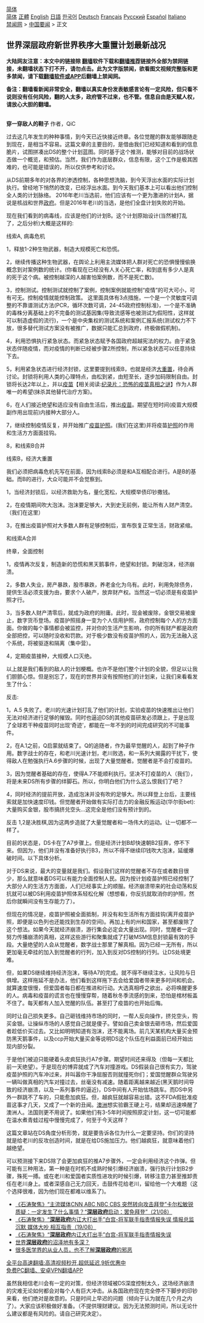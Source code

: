  <!-- 面包屑导航 --> <div class="breadcrumb"><!-- GTranslate: https://gtranslate.io/ -->  <div class="switcher notranslate">  <div class="selected">  <a href="#" onclick="return false;"> 简体</a>  </div>  <div class="option">  <a href="https://www.bannedbook.org" onclick="doGTranslate('zh-CN|zh-CN');jQuery('div.switcher div.selected a').html(jQuery(this).html());return false;" title="简体中文" class="nturl selected"> 简体</a>  <a href="https://www.bannedbook.org/zh-tw/" onclick="doGTranslate('zh-CN|zh-TW');jQuery('div.switcher div.selected a').html(jQuery(this).html());return false;" title="繁體中文" class="nturl"> 正體</a>  <a href="https://www.bannedbook.org/en/" onclick="doGTranslate('zh-CN|en');jQuery('div.switcher div.selected a').html(jQuery(this).html());return false;" title="English" class="nturl"> English</a>  <a href="https://www.bannedbook.org/ja/" onclick="doGTranslate('zh-CN|ja');jQuery('div.switcher div.selected a').html(jQuery(this).html());return false;" title="日本語" class="nturl"> 日語</a>  <a href="https://www.bannedbook.org/ko/" onclick="doGTranslate('zh-CN|ko');jQuery('div.switcher div.selected a').html(jQuery(this).html());return false;" title="한국어" class="nturl"> 한국어</a>  <a href="https://www.bannedbook.org/de/" onclick="doGTranslate('zh-CN|de');jQuery('div.switcher div.selected a').html(jQuery(this).html());return false;" title="Deutsch" class="nturl"> Deutsch</a>  <a href="https://www.bannedbook.org/fr/" onclick="doGTranslate('zh-CN|fr');jQuery('div.switcher div.selected a').html(jQuery(this).html());return false;" title="Français" class="nturl"> Français</a>  <a href="https://www.bannedbook.org/ru/" onclick="doGTranslate('zh-CN|ru');jQuery('div.switcher div.selected a').html(jQuery(this).html());return false;" title="Русский" class="nturl"> Русский</a>  <a href="https://www.bannedbook.org/es/" onclick="doGTranslate('zh-CN|es');jQuery('div.switcher div.selected a').html(jQuery(this).html());return false;" title="Español" class="nturl"> Español</a>  <a href="https://www.bannedbook.org/it/" onclick="doGTranslate('zh-CN|it');jQuery('div.switcher div.selected a').html(jQuery(this).html());return false;" title="Italiano" class="nturl"> Italiano</a>  </div>  </div>      <div class='breadcrumb-sub'><!-- Breadcrumb NavXT 6.3.0 --> <a href="https://www.bannedbook.org/" class="home">禁闻网</a> &gt; <a href="https://www.bannedbook.org/bnews/headline/" class="category">中国要闻</a> &gt; 正文</div></div><h2>世界深层政府新世界秩序大重置计划最新战况</h2> <p class="notice"><b>大陆网友注意：本文中的链接除 <a href="https://github.com/bannedbook/fanqiang" >翻墙</a>软件下载和<a href="https://github.com/killgcd/justmysocks/blob/master/README.md">翻墙推荐</a>链接外全部为禁网链接，未翻墙状态下打不开，请勿点击。此为文字版禁闻，欲看图文视频完整版和更多禁闻，请下载<a href="https://github.com/bannedbook/fanqiang">翻墙软件或APP</a>后翻墙上禁闻网。</p><p>备注：翻墙看新闻非常安全，翻墙以真实身份发表敏感言论有一定风险，但只看不说则没有任何风险，翻的人太多，政府管不过来，也不管。信息自由是天赋人权，请放心大胆的翻墙。</b></p>  <div class="entry"> <p><br /> <strong>穿一穿敌人的鞋子</strong> 作者，QiC</p> <p>过去这几年发生的种种事情，到今天已近快接近终章。各位觉醒的群友能够跟随走到现在，是相当不容易。这篇文章的主要目的，是借由我们已经知道和看到的信息脆片，试图拼凑出DS的整个计划蓝图。同时基于这个推测，能够对目前的战场状态做一个概览，和预估。当然，我们作为底层群众，信息有限，这个工作是极其困难的，也可能是错误的，所以仅供参考和讨论。</p> <p>从DS前期多年的对各界的渗透控制，各种思想洗脑，到今天浮出水面的实际计划执行。曾经地下悄然的改变，已经浮出水面。到今天我们基本上可以看出他们控制全人类的计划脉络。 2016年老川当选前，他们应该有一个更为激进的计划A，据说是核战和世界<a href="https://www.bannedbook.org/bnews/tag/%e6%94%bf%e5%ba%9c/" class="st_tag internal_tag" rel="tag" title="标签 政府 下的日志">政府</a>。但是2016年老川的当选，是他们全盘计划失败的开始。</p> <p>现在我们看到的病毒线，应该是他们的计划B。这个计划原始设计(当然被打乱了，之后分析)大概是这样的:</p> <p>线索A, 病毒危机</p> <p>1，释放1-2种生物武器，制造大规模死亡和恐慌。</p> <p>2，继续传播这种生物武器，在舆论上利用主流媒体把人群对死亡的恐惧慢慢偷换概念到对案例数的统计。(你看现在已经没有人关心死亡率，和到底有多少人是真的死于这个病。被控制越深的人越害怕案例数，而不是死亡数)。</p> <p>3，控制测试。控制测试就控制了案例，控制案例就能控制“疫情”的可大可小，可有可无。控制疫情就能控制政策。 这里面具体有3点措施，一个是一个灵敏度可调整的不靠谱测试方法(PCR，循环次数可调，24-45政府控制标准)，一个是不准确的毒株分离基础上的不完备的测试基因集(导致流感等也被测试为假阳性，这样就可以制造虚假的流行)，一个是中央集权的测试系统和案例汇报系统(测试权力不下放，很多替代测试方案没有被推广，数据只能汇总到政府，终极做假机制)。</p> <p>4，利用恐惧执行紧急状态。而紧急状态赋予各国政府超越宪法的权力。由于紧急状态伴随疫情，而对疫情的判断已经被步骤2所控制，所以紧急状态可以任意持续下去。</p> <p>5，利用紧急状态进行经济封锁，这里要提到线索B，也就是经济<a href="https://www.bannedbook.org/bnews/tag/%e5%a4%a7%e9%87%8d%e7%bd%ae/" class="st_tag internal_tag" rel="tag" title="标签 大重置 下的日志">大重置</a>，待会再讨论。封锁将利用人类的心理特点，由松到紧，由短至长，逐步加码限制自由。封锁将长达2年以上，并以<span class='wp_keywordlink'><a href="https://www.bannedbook.org/bnews/tculture/20160630/551027.html" title="疫苗" target="_blank">疫苗</a></span>【相关阅读:<a href='https://www.bannedbook.org/bnews/topimagenews/20180408/925060.html' target='_blank'>纪录片：恐怖的疫苗真相之谜</a>】作为人群唯一的希望(抹杀其他替代治疗方案)。</p>  <p>6，在人们接近绝望和适应没有自由生活后，推出<a href="https://www.bannedbook.org/bnews/tag/%e7%96%ab%e8%8b%97/" class="st_tag internal_tag" rel="tag" title="标签 疫苗 下的日志">疫苗</a>。期望在短时间(疫苗大规模副作用出现前)内接种大部分人。</p> <p>7，继续控制疫情反复，并开始推广<a href="https://www.bannedbook.org/bnews/tag/%e7%96%ab%e8%8b%97%e6%8a%a4%e7%85%a7/" class="st_tag internal_tag" rel="tag" title="标签 疫苗护照 下的日志">疫苗护照</a>。(我们在这里)并将疫苗<a href="https://www.bannedbook.org/bnews/tag/%E6%8A%A4%E7%85%A7/" class="st_tag internal_tag" rel="tag" title="标签 护照 下的日志">护照</a>的作用和生活方方面面挂钩。</p> <p>8，和线索B合并</p> <p>线索B，经济大重置</p> <p>我们必须把病毒危机先写在前面，因为线索B必须是和A互相配合进行。A是B的基础。而B的进行，大众可能并不会觉察到。</p> <p>1，当经济封锁后，以经济救助为名，量化宽松，大规模举债印钞撒钱。</p> <p>2，在疫情期间吹大泡沫。泡沫要足够大，大到史无前例，能让所有人财产清空。（我们在这里）</p> <p>3，在推出疫苗护照对大多数人群有足够控制后，宣布恢复正常生活，财政紧缩。</p> <p>和线索A合并</p> <p>终章，全面控制</p>  <p>1，疫情再次反复，制造新的恐慌和黑天鹅事件，绝望和封锁。刺破泡沫，经济崩溃。</p> <p>2，多数人失业，房产暴跌，股市暴跌，养老金化为乌有。此时，利用免除债务，提供生活必须支援为由，要求个人破产，放弃财产权。当然这一切必须是有疫苗护照才行。</p> <p>3，当多数人财产清零后，就成为政府的附庸。此时，现金被废除，金银交易被废止，数字货币登场。疫苗护照摇身一变为个人信用护照，政府控制每个人的方方面面。你做的每个事情都会被监控，并对你的生活产生影响，你的所有财产都是政府全部把控，可以随时没收和罚款。对于极少数没有疫苗护照的人，因为无法融入这个系统，将被驱逐和隔离（集中营）。</p> <p>4，定期疫苗接种，大规模人口灭绝。</p> <p>以上就是我们看到的敌人的计划梗概。也许不是他们整个计划的全貌，但足以让我们胆颤心惊。但是别忘了，现在的世界并没有按照他们的计划来，让我们来看看发生了什么：</p> <p>反击:</p> <p>1，A.5 失败了。老川的光速计划打乱了他们的计划，实验疫苗的快速推出让他们无法对经济进行足够的摧毁。同时也逼迫DS的其他疫苗研发必须跟上，于是出现了全球若干种疫苗同时出现‘奇迹’，都能在一年不到的时间完成研究的不可能事件。</p> <p>2，在A.1之前，Q启蒙就结束了。Q的追随者，作为最早觉醒的人，起到了种子作用。数字战士的存在，和老川光速计划，老川败选，和一系列大揭露的干扰下，使得敌人在勉强执行A.6步骤的时候，出现了大量觉醒者。觉醒者是不会打疫苗的。</p> <p>3，因为觉醒者基础的存在，使得A.7不能顺利执行。坚决不打疫苗的人（我们），将是未来DS所有步骤的绊脚石。所以，你明白他们为什么这么恨我们了吧？</p> <p>4，同时经济的提前开放，造成泡沫并没有吹的足够大。所以拜登上台后，主要线索就是加快速度印钱。但觉醒者开始做有实际打击力的金融反叛运动(华尔街bet):大量购买金银，股市搞挤兑空头&#8230;这完全是他们没有预计到的。</p>  <p>反击 1,2是决胜棋,因为这两步造就了大量觉醒者和一场伟大的运动。让一切都不一样了。</p> <p>目前的状态是，DS卡在了A7步骤上。但是经济计划B却快速朝B2狂奔，停不下来。但因为，他们并没有准备好执行B3，所以不得不继续印钱吹大泡沫，延缓爆破时间。以下具体分析。</p> <p>对于DS来说，最大的变量就是我们。假设我们这样的觉醒者不存在或者数目很少，那么就意味着DS可以有能力全面控制人民。因为按计划疫苗护照已经控制了大部分人的生活方方面面，人们已经事实上的顺服。经济崩溃带来的社会动荡和反抗就可以被DS利用疫苗护照体系轻松化解（想想看，你反抗就取消你的护照，然后你就瞬间没有生存能力了）。</p> <p>但现在的情况是，疫苗护照被全面抵制，并没有和生活所有方面挂钩(离开疫苗护照，即便是以色列也还能找到生存的空间)。再加上有的州和国家，甚至都废除了这个想法。如果今天就经济崩溃，游行集会必定会大量出现。同时，觉醒者一定会努力传播崩溃的真相，这样这些游行和聚集就成了打破MSM信息封锁最有效的手段。大量绝望的人会从觉醒者，数字战士那里了解真相。因为已经一无所有，所以更加毫无牵挂的加入到觉醒者的行列，加入到反对DS控制的行列。让DS处境更难。</p> <p>但，如果DS继续维持经济泡沫，等待A7的完成。就不得不继续注水，让风险与日俱增。这样拖延不是办法，他们看到这样拖下去会给爱国者带来更多时间和机会。就算速度很慢，但爱国者每日都在推进和行动。大选真相呼之欲出，必将唤醒更多的人。病毒和疫苗的谎言也在慢慢穿帮，随着秋冬季流感的到来，恐怕是棺材板盖不住了。每天都有人加入觉醒的队伍。甚至打了疫苗的也开始后悔。</p> <p>同时让自己损失更多。自己砸钱维持市场的同时，一帮人反向操作，挤兑空头，购买金银。让操纵市场的人感觉自己就是傻子。譬如自己卖金银去砸市场，然后爱国者趁低价买过去。又比如明明知道有泡沫，还不能离场。前几天某机构大量买金预防黑天鹅事件，以及ccp开始大量买金等说明DS这个队伍在利益面前已经开始出现内部分裂。</p> <p>于是他们被迫只能硬着头皮疯狂执行A7步骤。期望时间还来得及（但每一天都比前一天绝望）。于是现在的博弈就成了汽车对撞游戏。DS假装自己很有实力，驾驶疫苗护照的汽车冲过来，并叫嚣你干净屈服否则就撞死你们；爱国觉醒群众驾驶另一辆叫做真相的汽车对撞过去，丝毫没有减速。随着距离越来越近(黑天鹅时间导致的经济崩溃，以及一系列事件的逼近)，DS中间有人开始怯场跳车。而DS中另外一群跳不了车的，只能愈加疯狂。但，越疯狂就越容易出错。这不FDA假批准疫苗这事才几天，又成了一个新的丑闻。<a href="https://www.bannedbook.org/bnews/tag/%e6%be%b3%e6%b4%b2/" class="st_tag internal_tag" rel="tag" title="标签 澳洲 下的日志">澳洲</a>想实验霸王硬上弓，结果却迅速唤醒了澳洲人。法国则更不用说了。如果他们有3-5年时间按照原定计划，这一切可能都在温水煮青蛙过程中慢慢完成了，何至于今天这样？</p> <p>这篇文章站在DS角度分析形势，就是要告诉各位为什么一定要坚持。你们的坚持就是给老川的反攻创造时间，就是在给DS施加压力。他们越疯狂，就意味着他们越绝望。</p> <p>可以预测接下来DS除了会更加疯狂的推A7步骤外，一定会利用经济这个炸弹。但可能有三种用法，第一种是在时机不成熟时候引爆经济崩溃，强行执行计划B2步骤，殊死一搏。或在老川和爱国者实质性进攻的时候引爆，转移注意力甚至推卸责任在老川身上。或者深感自己无力回天，击鼓传花给老川，留给他一个大难题（这个选择很难，因为他们现在都难以维系了)。</p> <ul class='op-related-articles' title='相关阅读'> <li><a href='https://www.bannedbook.org/bnews/bannedvideo/20210822/1611007.html' target='_blank'>《石涛聚焦》“主流媒体CNN ABC NBC CBS 突然转向攻击拜登”卡尔松敏锐质疑：一定发生了什么事情？“<b>深层政府</b>启动：罢免拜登”（21/08）</a></li> <li><a href='https://www.bannedbook.org/bnews/bannedvideo/20210821/1610194.html' target='_blank'>《石涛聚焦》“<b>深层政府</b>内讧大打出手”白宫-将军联手指责情报失误 情报总监沉默 媒体大吵 相互指责（19/08）</a></li> <li><a href='https://www.bannedbook.org/bnews/bannedvideo/20210820/1609675.html' target='_blank'>《石涛聚焦》“<b>深层政府</b>内讧大打出手”白宫-将军联手指责情报失误</a></li> <li><a href='https://www.bannedbook.org/bnews/comments/20210813/1605610.html' target='_blank'>世界<b>深层政府</b>的沼泽地有多深？</a></li> <li><a href='https://www.bannedbook.org/bnews/worldnews/usa/20210809/1603089.html' target='_blank'>很多医学界的从业人员，也不了解<b>深层政府</b>的邪恶</a></li> </ul> <p class="texttj"> <a href="https://github.com/bannedbook/fanqiang/wiki/V2ray%E6%9C%BA%E5%9C%BA" target="_blank">全平台高速翻墙:高清视频秒开,超低延迟,9折优惠中</a><br/> <a href="https://github.com/bannedbook/fanqiang/wiki/%E7%A6%81%E9%97%BB%E7%BD%91%E5%AE%89%E5%8D%93%E7%BF%BB%E5%A2%99%E6%96%B0%E9%97%BBAPP" target="_blank">免费PC翻墙、安卓VPN翻墙APP</a></p> <p>虽然我相信老川会有一定的对策，但经济领域被DS深度控制太久，这场经济崩溃的灾难无论如何都会对每个人有巨大冲击。从各国政府现在完全停不下脚步的印钞来看，他们绝对是故意的。只是时间上早迟的问题（倾向于认为就在几个月之内了）。大家应该积极做好准备。（不提供理财建议。因为无法预测时间，所以无论什么建议都是有风险的。请自己研究决定）。</p><a name='sharetosocial'></a>  <div style="margin-bottom:5px;padding-bottom:5px;clear:both"> <div id="archive-pix-1" class="banner-ads"> <!-- AuctionX Display platform tag START --> <div id="26318x728x90x621x_ADSLOT2" clicktrack="%%CLICK_URL_ESC%%"></div> <!-- AuctionX Display platform tag END --> </div> <div id="archive-pix-2" class="banner-ads"> <!-- AuctionX Display platform tag START --> <div id="26315x300x250x621x_ADSLOT2" clicktrack="%%CLICK_URL_ESC%%"></div> <!-- AuctionX Display platform tag END --> </div> </div>  <div id="archive-pix-1" class="banner-ads"> <!-- AuctionX Display platform tag START --> <div id="26318x728x90x621x_ADSLOT3" clicktrack="%%CLICK_URL_ESC%%"></div> <!-- AuctionX Display platform tag END --> </div> </div><!--END ENTRY--> 
